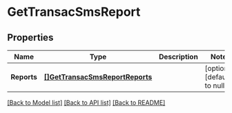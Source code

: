 # GetTransacSmsReport

## Properties
Name | Type | Description | Notes
------------ | ------------- | ------------- | -------------
**Reports** | [**[]GetTransacSmsReportReports**](getTransacSmsReport_reports.md) |  | [optional] [default to null]

[[Back to Model list]](../README.md#documentation-for-models) [[Back to API list]](../README.md#documentation-for-api-endpoints) [[Back to README]](../README.md)

